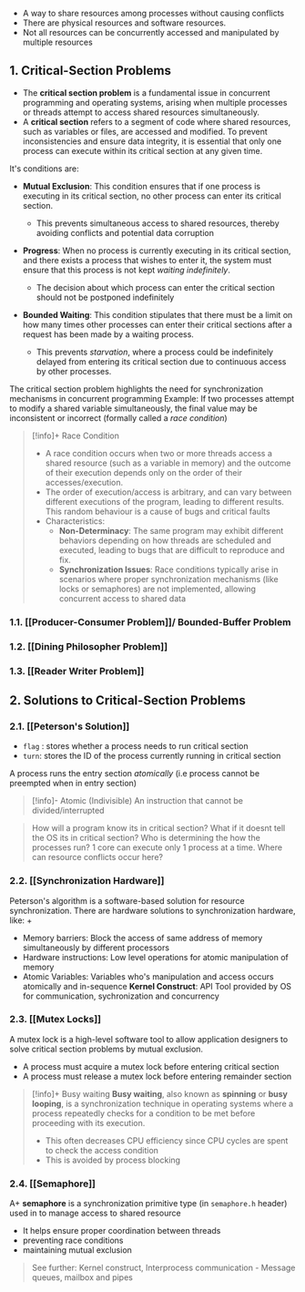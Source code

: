 - A way to share resources among processes without causing conflicts
- There are physical resources and software resources.
- Not all resources can be concurrently accessed and manipulated by multiple resources

## 1. Critical-Section Problems
- The **critical section problem** is a fundamental issue in concurrent programming and operating systems, arising when multiple processes or threads attempt to access shared resources simultaneously. 
- A **critical section** refers to a segment of code where shared resources, such as variables or files, are accessed and modified. To prevent inconsistencies and ensure data integrity, it is essential that only one process can execute within its critical section at any given time.

It's conditions are:
-  **Mutual Exclusion**: This condition ensures that if one process is executing in its critical section, no other process can enter its critical section. 
	- This prevents simultaneous access to shared resources, thereby avoiding conflicts and potential data corruption
	
- **Progress**: When no process is currently executing in its critical section, and there exists a process that wishes to enter it, the system must ensure that this process is not kept *waiting indefinitely*. 
	- The decision about which process can enter the critical section should not be postponed indefinitely
	
- **Bounded Waiting**: This condition stipulates that there must be a limit on how many times other processes can enter their critical sections after a request has been made by a waiting process. 
	- This prevents *starvation*, where a process could be indefinitely delayed from entering its critical section due to continuous access by other processes.

The critical section problem highlights the need for synchronization mechanisms in concurrent programming
Example: If two processes attempt to modify a shared variable simultaneously, the final value may be inconsistent or incorrect (formally called a *race condition*)

> [!info]+ Race Condition
>-  A race condition occurs when two or more threads access a shared resource (such as a variable in memory) and the outcome of their execution depends only on the order of their accesses/execution. 
> - The order of execution/access is arbitrary, and can vary between different executions of the program, leading to different results. 
> This random behaviour is a cause of bugs and critical faults
> - Characteristics:
> 	- **Non-Determinacy**: The same program may exhibit different behaviors depending on how threads are scheduled and executed, leading to bugs that are difficult to reproduce and fix.
> 	- **Synchronization Issues**: Race conditions typically arise in scenarios where proper synchronization mechanisms (like locks or semaphores) are not implemented, allowing concurrent access to shared data

### 1.1. [[Producer-Consumer Problem]]/ Bounded-Buffer Problem
### 1.2. [[Dining Philosopher Problem]]
### 1.3. [[Reader Writer Problem]]

## 2. Solutions to Critical-Section Problems
### 2.1. [[Peterson's Solution]]
- `flag` : stores whether a process needs to run critical section
- `turn`: stores the ID of the process currently running in critical section

A process runs the entry section _atomically_ (i.e process cannot be preempted when in entry section)
> [!info]- Atomic (Indivisible)
> An instruction that cannot be divided/interrupted

> How will a program know its in critical section? What if it doesnt tell the OS its in critical section?
> Who is determining the how the processes run?
> 1 core can execute only 1 process at a time. Where can resource conflicts occur here?
### 2.2. [[Synchronization Hardware]]
Peterson's algorithm is a software-based solution for resource synchronization. There are hardware solutions to synchronization hardware, like:
+
- Memory barriers: Block the access of same address of memory simultaneously by different processors
- Hardware instructions: Low level operations for atomic manipulation of memory
- Atomic Variables: Variables who's manipulation and access occurs atomically and in-sequence
**Kernel Construct**: API Tool provided by OS for communication, sychronization and concurrency

### 2.3. [[Mutex Locks]]
A mutex lock is a high-level software tool to allow application designers to solve critical section problems by mutual exclusion.
- A process must acquire a mutex lock before entering critical section
- A process must release a mutex lock before entering remainder section

>[!info]+ Busy waiting
>**Busy waiting**, also known as **spinning** or **busy looping**, is a synchronization technique in operating systems where a process repeatedly checks for a condition to be met before proceeding with its execution.
>- This often decreases CPU efficiency since CPU cycles are spent to check the access condition
>- This is avoided by process blocking
### 2.4. [[Semaphore]]
A+ **semaphore** is a synchronization primitive type (in `semaphore.h` header) used in to manage access to shared resource
- It helps ensure proper coordination between threads
- preventing race conditions 
- maintaining mutual exclusion

>See further: Kernel construct, Interprocess communication - Message queues, mailbox and pipes